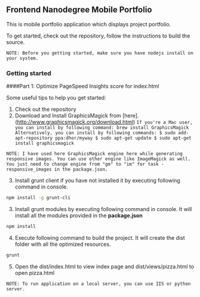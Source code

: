 ## Frontend Nanodegree Mobile Portfolio

This is mobile portfolio application which displays project portfolio.

To get started, check out the repository, follow the instructions to build the source.

`NOTE: Before you getting started, make sure you have nodejs install on your system.`

### Getting started

####Part 1: Optimize PageSpeed Insights score for index.html

Some useful tips to help you get started:

1. Check out the repository
2. Download and Install GraphicsMagick from [here]. (http://www.graphicsmagick.org/download.html)
  `If you're a Mac user, you can install by following command:
    brew install GraphicsMagick
  Alternatively, you can install by following commands:
    $ sudo add-apt-repository ppa:dhor/myway
    $ sudo apt-get update
    $ sudo apt-get install graphicsmagick`
  
  `NOTE: I have used here GraphicsMagick engine here while generating responsive images. You can use other engine like ImageMagick as well. You just need to change engine from "gm" to "im" for task - responsive_images in the package.json.`  
  
3. Install grunt client if you have not installed it by executing following command in console.

  ```bash
  npm install -g grunt-cli
  ```
3. Install grunt modules by executing following command in console. It will install all the modules provided in the **package.json**

  ```bash
  npm install
  ```

4. Execute following command to build the project. It will create the dist folder with all the optimized resources.
  ```bash
  grunt
  ```
5. Open the dist/index.html to view index page and dist/views/pizza.html to open pizza.html

`NOTE: To run application on a local server, you can use IIS or python server.`
